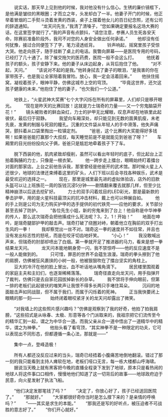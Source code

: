 　　说实话，那天早上见到他的时候，我对他没有什么信心。生锈的廉价镜框下，是他满是皱纹的黑眼圈；才而立之年，头发却白了一半。他妻子开门的时候，他正举着冒烟的二手熨斗烫着发黄的西装，桌子上摆着他女儿的百日纪念照，还有公司的辞退通知。
　　“龙天问先生，”我清了清嗓子，“您如果确定要报名这场大赛的话，在这里签字就行了。”我的声音有点颤抖，“请您注意，参赛人员生死各安天命，除赛前准备阶段外，我司不对您的人身安全做出任何承诺。”
　　他却没有任何犹豫，接过合同便签下了字，笔力浸透纸背。
　　铃声响起，摇窝里孩子受惊大哭。他走向孩子，随手挂断了桌上的电话。我瞥向屏幕——是医院专用的号码，已经打了几十通了。除了催交拖欠的医药费，医院一般不会这么打。
　　他抚着孩子的额头，孩子安静下来。他的妻子从床边起身，从背后抱住了他。
　　“对不起，天问。”
　　“该说对不起的是我。”他转身拭去了妻子的眼泪，“是我害的你在家带孩子，也是我让全家陪着我冒险。放心，我一定会活着回来。”
　　他扶住摇窝，凝视着孩子，眼神平静，仿佛这城市上空的穹顶。
　　“毕竟这世界，还欠这孩子健康的未来，”他抱住了他的妻子，“也欠我们一个公道。”

　　地铁上，“火星武神大奖赛”七个大字闪烁在所有的屏幕里，人们却只是移开眼光。
　　“现在是昨天的比赛回放！这就是力士瑞奇的力量——又一个穷鬼脑袋开花！”
　　镜头被败者的鲜血染红，力士的护甲无比耀眼，叹息声却在地铁里此起彼伏，最后归于寂静。
　　我望向车厢深处，却只能见到无数的面黄肌瘦，未老先衰，发黄的制服与死寂的瞳孔。沉重的文件袋从年轻人的手中滑落，他失声痛哭，颤抖着从口袋里掏出一粒镇定剂。
　　“爸爸，这个比赛的大奖能得好多钱啊！如果爸爸能打赢那个大叔叔，每天睡觉前是不是就能见到爸爸了呀？”
　　车厢里的目光纷纷投向父子俩，爸爸只是尴尬地牵着孩子下了车。

　　脱下西装的他，肌肉紧致却瘦削，虽然可以看出年轻时的底子，但比起台上正拍着胸脯的力士，只像是一根衣架。
　　他一跨步走上擂台，眼睛始终盯着擂台对面的那家店。上台之前他告诉我，那里曾经是他爸开的武术馆。那时候火星上人还很少，地球的法律还束缚着这里的矿头，人们下班以后会寻找各种娱乐，武术是最受欢迎的选择之一。
　　现在，那里是城里最先进的虚拟体验店，店外的旧款头盔可以让上班族花一周的饭钱沉浸5分钟——剧情翻来覆去就那几样，但至少比精神崩溃以后送去挖矿好。
　　力士的双手闪着炫目的LED彩光，那是最新款的拳击护甲，用的是火星科技最顶尖的抗冲击材料，戴上也可以伸展自如。
　　他的手上则是公司为无力购买护甲的选手提供的初代铁壳——应他的要求，关节部分甚至去掉了防护。
　　“各位先生小姐，新的穷鬼来到了台上！他自称是中华神拳的传人，那么这次瑞奇会把他揍成什么死法呢？3，2，1！开始！”
　　地面在呻吟，是瑞奇腿部护甲的敲击声。瑞奇打破了绕圈对峙，朝着他立在胸前的双手打出生风的一拳！
　　我却察觉出一丝不对。瑞奇这一拳的速度并不如往常，并且也没有发出标志性的怒吼，而是在咬牙切齿地奸笑。
　　“小心！”
　　我没敢喊出声来，但瑞奇的肘部却喷出了白烟。第一拳就开足了推进器的马力，看来是想一拳结果龙天问。
　　龙天问本能地朝身旁一闪，我不禁惊呼——他的反应速度不是一般人能做到的。
　　只可惜，罪恶的世界不会蕴生浪漫。瑞奇的拳头擦到了他的肩膀，仿佛被狂风裹挟的小树一般，他被狠狠吹在了擂台坚实的角柱上。
　　豆大的冷汗在他的脸上冒出，血不听话地从嘴角滴下。
　　居民楼里围观着的家庭主夫和主妇们，也逐渐稀稀落落。
　　瑞奇径直走向龙天问，用手指弹开了裁判，仿佛只是去自家花园拔掉新长的杂草。
　　我不禁将手伸向眼前，但第一排的老板们此起彼伏的嗤笑声让我恨不得多长两只手堵住耳朵。
　　沉闷的地面敲击声如同战鼓，但不属于我们，而属于闪烁着的死神。
　　正当我快要闭上眼睛的那一刻——
　　始终闭着眼咬紧牙关的龙天问却露出了微笑。

　　“对我墙上的这些照片感兴趣吗？”仿佛是观察到了我的好奇，他拍了拍我肩膀，“这些招式是从咏春、太极、形意等各个门派取来的，我祖宗把它们流传至今的精华汇到一起，谓之为中华合一道。而我父亲从合一道中悟出了一道精华中的精华，谓之为神拳。”
　　他抬头看了看穹顶，“其实神拳不是一种限定的功夫，它可以表现出不同形态，但都遵循一条心法，那就是——”

　　集中一点，登峰造极！

　　所有人都还没反应过来的当头，瑞奇已经捂着小腹痛苦地倒地翻滚。错过了那一刻的我只能看到主持人瘫软在地，老板们哑口无言，每一栋大楼都山呼海啸。
　　据说当天晚上就有黑客把今晚的直播全程录下发到了地球，原本只是看热闹的地球人将这件事口口相传，慢慢地他们知道了这一切背后的故事——地球政府迫于民意，向火星发射了执法飞船。

　　“他们决定发那笔钱了吗？”
　　“决定了，你放心好了，孩子已经送回医院了。”
　　“那就好。”
　　“大家都很好奇你当时是怎么撑下来的？是亲情的呼唤吗？”
　　“——其实是求生的本能。”
　　“那我还是写的好听点，被压迫者不可战胜的意志好了。”
　　“你们开心就好。”
<!-- ##{"timestamp":1616410654}## -->